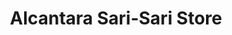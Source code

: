 ---
title: "Alcantara Sari-Sari Store"
url: /baguio/alcantara-sari-sari-store/
shop: convenience
---